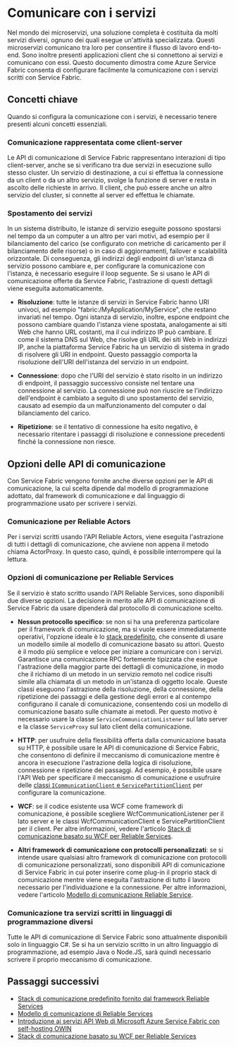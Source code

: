<properties
   pageTitle="Comunicare con i servizi e connettersi ad essi in Azure Service Fabric | Microsoft Azure"
   description="Informazioni su come connettersi e comunicare con i servizi nelle applicazioni di Service Fabric."
   services="service-fabric"
   documentationCenter=".net"
   authors="kunaldsingh"
   manager="timlt"
   editor=""/>

<tags
   ms.service="service-fabric"
   ms.devlang="dotnet"
   ms.topic="article"
   ms.tgt_pltfrm="NA"
   ms.workload="NA"
   ms.date="08/21/2015"
   ms.author="kunalds"/>


# Comunicare con i servizi
Nel mondo dei microservizi, una soluzione completa è costituita da molti servizi diversi, ognuno dei quali esegue un'attività specializzata. Questi microservizi comunicano tra loro per consentire il flusso di lavoro end-to-end. Sono inoltre presenti applicazioni client che si connettono ai servizi e comunicano con essi. Questo documento dimostra come Azure Service Fabric consenta di configurare facilmente la comunicazione con i servizi scritti con Service Fabric.

## Concetti chiave
Quando si configura la comunicazione con i servizi, è necessario tenere presenti alcuni concetti essenziali.
### Comunicazione rappresentata come client-server
Le API di comunicazione di Service Fabric rappresentano interazioni di tipo client-server, anche se si verificano tra due servizi in esecuzione sullo stesso cluster. Un servizio di destinazione, a cui si effettua la connessione da un client o da un altro servizio, svolge la funzione di server e resta in ascolto delle richieste in arrivo. Il client, che può essere anche un altro servizio del cluster, si connette al server ed effettua le chiamate.
### Spostamento dei servizi
In un sistema distribuito, le istanze di servizio eseguite possono spostarsi nel tempo da un computer a un altro per vari motivi, ad esempio per il bilanciamento del carico (se configurato con metriche di caricamento per il bilanciamento delle risorse) o in caso di aggiornamenti, failover e scalabilità orizzontale. Di conseguenza, gli indirizzi degli endpoint di un'istanza di servizio possono cambiare e, per configurare la comunicazione con l'istanza, è necessario eseguire il loop seguente. Se si usano le API di comunicazione offerte da Service Fabric, l'astrazione di questi dettagli viene eseguita automaticamente.

* **Risoluzione**: tutte le istanze di servizi in Service Fabric hanno URI univoci, ad esempio "fabric:/MyApplication/MyService", che restano invariati nel tempo. Ogni istanza di servizio, inoltre, espone endpoint che possono cambiare quando l'istanza viene spostata, analogamente ai siti Web che hanno URL costanti, ma il cui indirizzo IP può cambiare. E come il sistema DNS sul Web, che risolve gli URL dei siti Web in indirizzi IP, anche la piattaforma Service Fabric ha un servizio di sistema in grado di risolvere gli URI in endpoint. Questo passaggio comporta la risoluzione dell'URI dell'istanza del servizio in un endpoint.

* **Connessione**: dopo che l'URI del servizio è stato risolto in un indirizzo di endpoint, il passaggio successivo consiste nel tentare una connessione al servizio. La connessione può non riuscire se l'indirizzo dell'endpoint è cambiato a seguito di uno spostamento del servizio, causato ad esempio da un malfunzionamento del computer o dal bilanciamento del carico.

* **Ripetizione**: se il tentativo di connessione ha esito negativo, è necessario ritentare i passaggi di risoluzione e connessione precedenti finché la connessione non riesce.

## Opzioni delle API di comunicazione
Con Service Fabric vengono fornite anche diverse opzioni per le API di comunicazione, la cui scelta dipende dal modello di programmazione adottato, dal framework di comunicazione e dal linguaggio di programmazione usato per scrivere i servizi.
### Comunicazione per Reliable Actors
Per i servizi scritti usando l'API Reliable Actors, viene eseguita l'astrazione di tutti i dettagli di comunicazione, che avviene non appena il metodo chiama ActorProxy. In questo caso, quindi, è possibile interrompere qui la lettura.

### Opzioni di comunicazione per Reliable Services
Se il servizio è stato scritto usando l'API Reliable Services, sono disponibili due diverse opzioni. La decisione in merito alle API di comunicazione di Service Fabric da usare dipenderà dal protocollo di comunicazione scelto.

* **Nessun protocollo specifico**: se non si ha una preferenza particolare per il framework di comunicazione, ma si vuole essere immediatamente operativi, l'opzione ideale è lo [stack predefinito](service-fabric-reliable-services-communication-remoting.md), che consente di usare un modello simile al modello di comunicazione basato su attori. Questo è il modo più semplice e veloce per iniziare a comunicare con i servizi. Garantisce una comunicazione RPC fortemente tipizzata che esegue l'astrazione della maggior parte dei dettagli di comunicazione, in modo che il richiamo di un metodo in un servizio remoto nel codice risulti simile alla chiamata di un metodo in un'istanza di oggetto locale. Queste classi eseguono l'astrazione della risoluzione, della connessione, della ripetizione dei passaggi e della gestione degli errori e al contempo configurano il canale di comunicazione, consentendo così un modello di comunicazione basato sulle chiamate ai metodi. Per questo motivo è necessario usare la classe `ServiceCommunicationListener` sul lato server e la classe `ServiceProxy` sul lato client della comunicazione.

* **HTTP**: per usufruire della flessibilità offerta dalla comunicazione basata su HTTP, è possibile usare le API di comunicazione di Service Fabric, che consentono di definire il meccanismo di comunicazione mentre è ancora in esecuzione l'astrazione della logica di risoluzione, connessione e ripetizione dei passaggi. Ad esempio, è possibile usare l'API Web per specificare il meccanismo di comunicazione e usufruire delle [classi `ICommunicationClient` e `ServicePartitionClient`](service-fabric-reliable-services-communication.md) per configurare la comunicazione.
* **WCF**: se il codice esistente usa WCF come framework di comunicazione, è possibile scegliere WcfCommunicationListener per il lato server e le classi WcfCommunicationClient e ServicePartitionClient per il client. Per altre informazioni, vedere l'articolo [Stack di comunicazione basato su WCF per Reliable Services](service-fabric-reliable-services-communication-wcf.md).

* **Altri framework di comunicazione con protocolli personalizzati**: se si intende usare qualsiasi altro framework di comunicazione con protocolli di comunicazione personalizzati, sono disponibili API di comunicazione di Service Fabric in cui poter inserire come plug-in il proprio stack di comunicazione mentre viene eseguita l'astrazione di tutto il lavoro necessario per l'individuazione e la connessione. Per altre informazioni, vedere l'articolo [Modello di comunicazione Reliable Service](service-fabric-reliable-services-communication.md).

### Comunicazione tra servizi scritti in linguaggi di programmazione diversi
Tutte le API di comunicazione di Service Fabric sono attualmente disponibili solo in linguaggio C#. Se si ha un servizio scritto in un altro linguaggio di programmazione, ad esempio Java o Node.JS, sarà quindi necessario scrivere il proprio meccanismo di comunicazione.

## Passaggi successivi
* [Stack di comunicazione predefinito fornito dal framework Reliable Services](service-fabric-reliable-services-communication-remoting.md)
* [Modello di comunicazione di Reliable Services](service-fabric-reliable-services-communication.md)
* [Introduzione ai servizi API Web di Microsoft Azure Service Fabric con self-hosting OWIN](service-fabric-reliable-services-communication-webapi.md)
* [Stack di comunicazione basato su WCF per Reliable Services](service-fabric-reliable-services-communication-wcf.md)

<!---HONumber=AcomDC_1223_2015-->